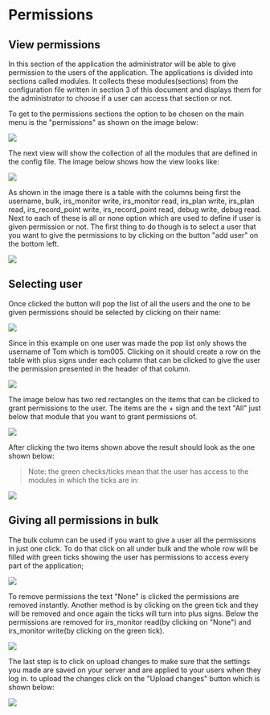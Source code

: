 # Permissions

## View permissions

In this section of the application the administrator will be able to give permission to the users of the application. The applications is divided into sections called modules. It collects these modules\(sections\) from the configuration file written in section 3 of this document and displays them for the administrator to choose if a user can access that section or not.

To get to the permissions sections the option to be chosen on the main menu is the "permissions" as shown on the image below:

![](../../.gitbook/assets/editor-image22.png)

The next view will show the collection of all the modules that are defined in the config file. The image below shows how the view looks like:

![](../../.gitbook/assets/editor-image67.png)

As shown in the image there is a table with the columns being first the username, bulk, irs\_monitor write, irs\_monitor read, irs\_plan write, irs\_plan read, irs\_record\_point write, irs\_record\_point read, debug write, debug read. Next to each of these is all or none option which are used to define if user is given permission or not. The first thing to do though is to select a user that you want to give the permissions to by clicking on the button "add user" on the bottom left.

![](../../.gitbook/assets/editor-image90.png)

## Selecting user

Once clicked the button will pop the list of all the users and the one to be given permissions should be selected by clicking on their name:

![](../../.gitbook/assets/editor-image55.png)

Since in this example on one user was made the pop list only shows the username of Tom which is tom005. Clicking on it should create a row on the table with plus signs under each column that can be clicked to give the user the permission presented in the header of that column.

![](../../.gitbook/assets/editor-image109.png)

The image below has two red rectangles on the items that can be clicked to grant permissions to the user. The items are the + sign and the text "All" just below that module that you want to grant permissions of.

![](../../.gitbook/assets/editor-image82.png)

After clicking the two items shown above the result should look as the one shown below:

> Note: the green checks/ticks mean that the user has access to the modules in which the ticks are in:

![](../../.gitbook/assets/editor-image29.png)

## Giving all permissions in bulk

The bulk column can be used if you want to give a user all the permissions in just one click. To do that click on all under bulk and the whole row will be filled with green ticks showing the user has permissions to access every part of the application;

![](../../.gitbook/assets/editor-image119.png)

To remove permissions the text "None" is clicked the permissions are removed instantly. Another method is by clicking on the green tick and they will be removed and once again the ticks will turn into plus signs. Below the permissions are removed for irs\_monitor read\(by clicking on "None"\) and irs\_monitor write\(by clicking on the green tick\).

![](../../.gitbook/assets/editor-image81.png)

The last step is to click on upload changes to make sure that the settings you made are saved on your server and are applied to your users when they log in. to upload the changes click on the "Upload changes" button which is shown below:

![](../../.gitbook/assets/editor-image40.png)

